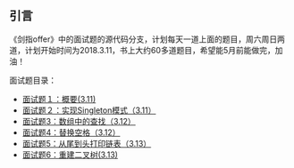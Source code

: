 
## 引言

《剑指offer》中的面试题的源代码分支，计划每天一道上面的题目，周六周日两道，计划开始时间为2018.3.11，书上大约60多道题目，希望能5月前能做完，加油！

面试题目录：

+ [面试题１：概要(3.11)](Test01.md)
+ [面试题２：实现Singleton模式（3.11）](Test02.md)
+ [面试题3：数组中的查找（3.12）](Test03.md)
+ [面试题4：替换空格（3.12）](Test04.md)
+ [面试题5：从尾到头打印链表（3.13）](Test05.md)
+ [面试题6：重建二叉树(3.13)](Test06.md)